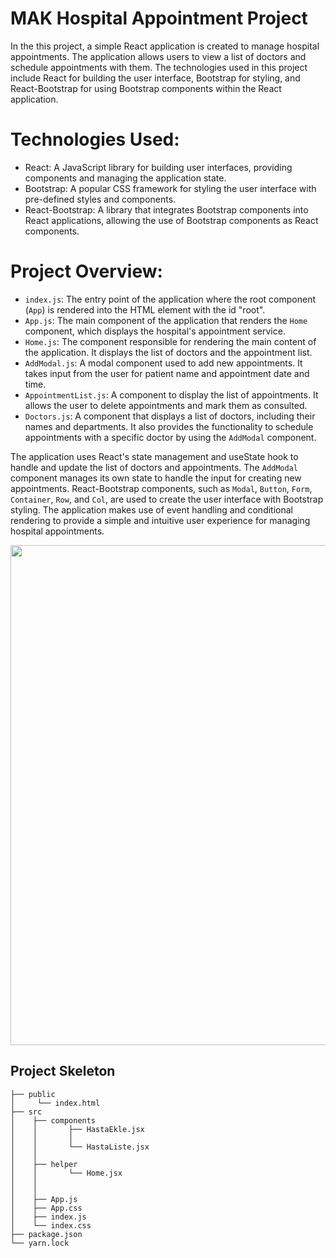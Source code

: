 # MAK Hospital Appointment Project
In the this project, a simple React application is created to manage hospital appointments. The application allows users to view a list of doctors and schedule appointments with them. The technologies used in this project include React for building the user interface, Bootstrap for styling, and React-Bootstrap for using Bootstrap components within the React application.

# Technologies Used:
   - React: A JavaScript library for building user interfaces, providing components and managing the application state.
   - Bootstrap: A popular CSS framework for styling the user interface with pre-defined styles and components.
   - React-Bootstrap: A library that integrates Bootstrap components into React applications, allowing the use of Bootstrap components as React components.

# Project Overview:
   - `index.js`: The entry point of the application where the root component (`App`) is rendered into the HTML element with the id "root".
   - `App.js`: The main component of the application that renders the `Home` component, which displays the hospital's appointment service.
   - `Home.js`: The component responsible for rendering the main content of the application. It displays the list of doctors and the appointment list.
   - `AddModal.js`: A modal component used to add new appointments. It takes input from the user for patient name and appointment date and time.
   - `AppointmentList.js`: A component to display the list of appointments. It allows the user to delete appointments and mark them as consulted.
   - `Doctors.js`: A component that displays a list of doctors, including their names and departments. It also provides the functionality to schedule appointments with a specific doctor by using the `AddModal` component.

The application uses React's state management and useState hook to handle and update the list of doctors and appointments. The `AddModal` component manages its own state to handle the input for creating new appointments. React-Bootstrap components, such as `Modal`, `Button`, `Form`, `Container`, `Row`, and `Col`, are used to create the user interface with Bootstrap styling. The application makes use of event handling and conditional rendering to provide a simple and intuitive user experience for managing hospital appointments. <br>

<img src="https://media.giphy.com/media/v1.Y2lkPTc5MGI3NjExYzd0a3N1N3JxMzI4NDd6N3M4YnQ1NGN2N3B2dTV0MjF6bGd1bzcxMSZlcD12MV9pbnRlcm5hbF9naWZfYnlfaWQmY3Q9Zw/dUizNrYbLZrbElp5UN/giphy.gif" align="center" width="800">

## Project Skeleton

```
├── public
│     └── index.html
├── src
│    ├── components
│    │       ├── HastaEkle.jsx
│    │       │
│    │       └── HastaListe.jsx
│    │
│    ├── helper
│    │       └── Home.jsx
│    │ 
│    │ 
│    ├── App.js
│    ├── App.css
│    ├── index.js
│    └── index.css
├── package.json
└── yarn.lock
```
